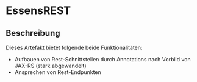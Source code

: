 # EssensREST
## Beschreibung
Dieses Artefakt bietet folgende beide Funktionalitäten:
* Aufbauen von Rest-Schnittstellen durch Annotations nach Vorbild von JAX-RS (stark abgewandelt)
* Ansprechen von Rest-Endpunkten
